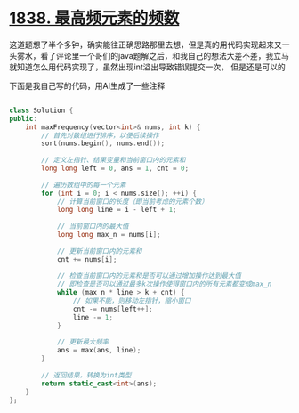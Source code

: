 # [1838. 最高频元素的频数](https://leetcode.cn/problems/frequency-of-the-most-frequent-element/description/)

这道题想了半个多钟，确实能往正确思路那里去想，但是真的用代码实现起来又一头雾水，看了评论里一个哥们的java题解之后，和我自己的想法大差不差，我立马就知道怎么用代码实现了，虽然出现int溢出导致错误提交一次，
但是还是可以的

下面是我自己写的代码，用AI生成了一些注释

```cpp

class Solution {
public:
    int maxFrequency(vector<int>& nums, int k) {
        // 首先对数组进行排序，以便后续操作
        sort(nums.begin(), nums.end());
        
        // 定义左指针、结果变量和当前窗口内的元素和
        long long left = 0, ans = 1, cnt = 0;
        
        // 遍历数组中的每一个元素
        for (int i = 0; i < nums.size(); ++i) {
            // 计算当前窗口的长度（即当前考虑的元素个数）
            long long line = i - left + 1;
            
            // 当前窗口内的最大值
            long long max_n = nums[i];
            
            // 更新当前窗口内的元素和
            cnt += nums[i];
            
            // 检查当前窗口内的元素和是否可以通过增加操作达到最大值
            // 即检查是否可以通过最多k次操作使得窗口内的所有元素都变成max_n
            while (max_n * line > k + cnt) {
                // 如果不能，则移动左指针，缩小窗口
                cnt -= nums[left++];
                line -= 1;
            }
            
            // 更新最大频率
            ans = max(ans, line);
        }
        
        // 返回结果，转换为int类型
        return static_cast<int>(ans);
    }
};

```

